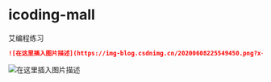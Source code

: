 # icoding-mall
艾编程练习

```markdown
![在这里插入图片描述](https://img-blog.csdnimg.cn/20200608225549450.png?x-oss-process=image/watermark,type_ZmFuZ3poZW5naGVpdGk,shadow_10,text_aHR0cHM6Ly9ibG9nLmNzZG4ubmV0L3dlaXhpbl80NTU2ODY0OA==,size_16,color_FFFFFF,t_70#pic_center)
```
![在这里插入图片描述](https://img-blog.csdnimg.cn/20200608225549450.png?x-oss-process=image/watermark,type_ZmFuZ3poZW5naGVpdGk,shadow_10,text_aHR0cHM6Ly9ibG9nLmNzZG4ubmV0L3dlaXhpbl80NTU2ODY0OA==,size_16,color_FFFFFF,t_70#pic_center)
